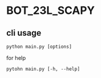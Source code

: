 # BOT_23L_SCAPY

## cli usage
```shell
python main.py [options]
```

for help
```shell
pytohn main.py [-h, --help]
```
